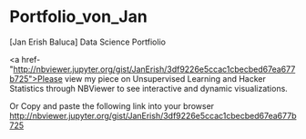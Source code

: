 # Portfolio_von_Jan
[Jan Erish Baluca] Data Science Portfiolio


<a href-"http://nbviewer.jupyter.org/gist/JanErish/3df9226e5ccac1cbecbed67ea677b725">Please view my piece on Unsupervised Learning and Hacker Statistics through NBViewer to see interactive and dynamic visualizations.</a>


Or Copy and paste the following link into your browser
http://nbviewer.jupyter.org/gist/JanErish/3df9226e5ccac1cbecbed67ea677b725
